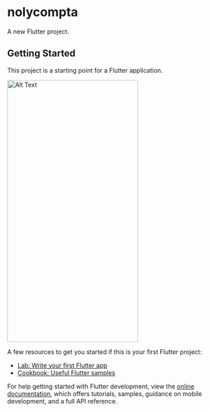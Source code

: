 # nolycompta

A new Flutter project.

## Getting Started

This project is a starting point for a Flutter application.


<img src="https://user-images.githubusercontent.com/61989780/231281993-421d117e-39a7-4867-98dc-38f06924bfb5.png" alt="Alt Text" style="height: 600px; width: 300px;">



A few resources to get you started if this is your first Flutter project:

- [Lab: Write your first Flutter app](https://docs.flutter.dev/get-started/codelab)
- [Cookbook: Useful Flutter samples](https://docs.flutter.dev/cookbook)

For help getting started with Flutter development, view the
[online documentation](https://docs.flutter.dev/), which offers tutorials,
samples, guidance on mobile development, and a full API reference.
